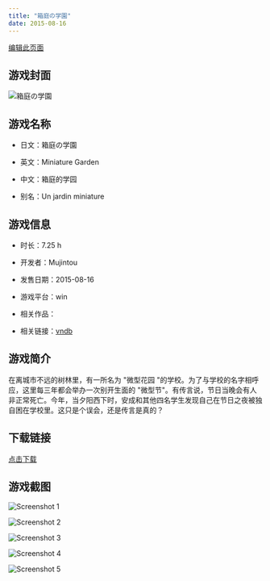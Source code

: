 ```yaml
---
title: "箱庭の学園"
date: 2015-08-16
---
```

[编辑此页面](https://github.com/ACG-3/ADV3-source/blob/main/source/_posts/games/%E7%AE%B1%E5%BA%AD%E3%81%AE%E5%AD%A6%E5%9C%92.md)

## 游戏封面

![箱庭の学園](https%3A//pan.timero.xyz/onedrive/img_lib_001/%E7%AE%B1%E5%BA%AD%E3%81%AE%E5%AD%A6%E5%9C%92_cover.avif)


## 游戏名称

- 日文：箱庭の学園
- 英文：Miniature Garden
- 中文：箱庭的学园

- 别名：Un jardin miniature


## 游戏信息

- 时长：7.25 h
- 开发者：Mujintou
- 发售日期：2015-08-16
- 游戏平台：win
- 相关作品：

- 相关链接：[vndb](https://vndb.org/v16658)


## 游戏简介

在离城市不远的树林里，有一所名为 "微型花园 "的学校。为了与学校的名字相呼应，这里每三年都会举办一次别开生面的 "微型节"。有传言说，节日当晚会有人非正常死亡。今年，当夕阳西下时，安成和其他四名学生发现自己在节日之夜被独自困在学校里。这只是个误会，还是传言是真的？




## 下载链接

[点击下载](https://pan.timero.xyz/onedrive/adv_lib_001/%E7%AE%B1%E5%BA%AD%E3%81%AE%E5%AD%A6%E5%9C%92)


## 游戏截图


![Screenshot 1](https%3A//pan.timero.xyz/onedrive/img_lib_001/%E7%AE%B1%E5%BA%AD%E3%81%AE%E5%AD%A6%E5%9C%92_Screenshot_1.avif)

![Screenshot 2](https%3A//pan.timero.xyz/onedrive/img_lib_001/%E7%AE%B1%E5%BA%AD%E3%81%AE%E5%AD%A6%E5%9C%92_Screenshot_2.avif)

![Screenshot 3](https%3A//pan.timero.xyz/onedrive/img_lib_001/%E7%AE%B1%E5%BA%AD%E3%81%AE%E5%AD%A6%E5%9C%92_Screenshot_3.avif)

![Screenshot 4](https%3A//pan.timero.xyz/onedrive/img_lib_001/%E7%AE%B1%E5%BA%AD%E3%81%AE%E5%AD%A6%E5%9C%92_Screenshot_4.avif)

![Screenshot 5](https%3A//pan.timero.xyz/onedrive/img_lib_001/%E7%AE%B1%E5%BA%AD%E3%81%AE%E5%AD%A6%E5%9C%92_Screenshot_5.avif)

